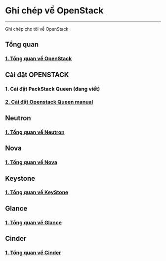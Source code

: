 # Ghi chép về OpenStack
---
Ghi chép cho tôi về OpenStack

## Tổng quan
### [1. Tổng quan về OpenStack](docs/openstack-overview.md)

## Cài đặt OPENSTACK 
### 1. Cài đặt PackStack Queen (đang viết) 
### [2. Cài đặt Openstack Queen manual](docs/manual/ops-install-manual.md)


## Neutron
### [1. Tổng quan về Neutron](docs/neutron/network-ops-overview.md)

## Nova
### [1. Tổng quan về Nova](docs/nova/nova-overview.md)

## Keystone
### [1. Tổng quan về KeyStone](docs/keystone/keystone-overview.md)

## Glance
### [1. Tổng quan về Glance](docs/glance/glance-overview.md)

## Cinder
### [1. Tổng quan về Cinder](docs/cinder/cinder-overview.md)